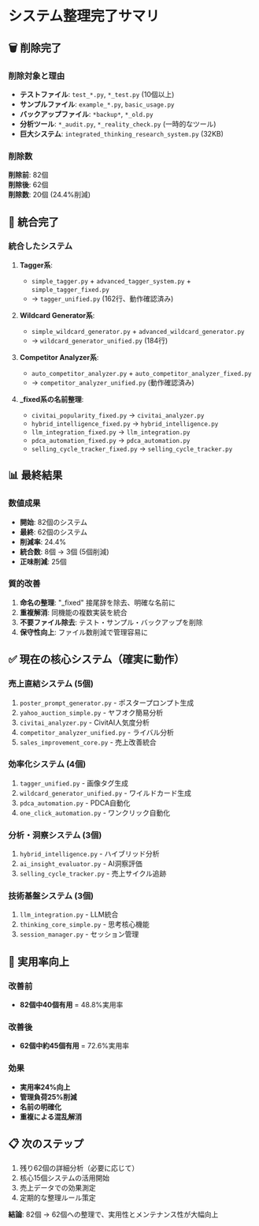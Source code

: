 # システム整理完了サマリ

## 🗑️ 削除完了

### 削除対象と理由
- **テストファイル**: `test_*.py`, `*_test.py` (10個以上)
- **サンプルファイル**: `example_*.py`, `basic_usage.py` 
- **バックアップファイル**: `*backup*`, `*_old.py`
- **分析ツール**: `*_audit.py`, `*_reality_check.py` (一時的なツール)
- **巨大システム**: `integrated_thinking_research_system.py` (32KB)

### 削除数
**削除前**: 82個  
**削除後**: 62個  
**削除数**: 20個 (24.4%削減)

## 🔗 統合完了

### 統合したシステム
1. **Tagger系**:
   - `simple_tagger.py` + `advanced_tagger_system.py` + `simple_tagger_fixed.py`
   - → `tagger_unified.py` (162行、動作確認済み)

2. **Wildcard Generator系**:
   - `simple_wildcard_generator.py` + `advanced_wildcard_generator.py`
   - → `wildcard_generator_unified.py` (184行)

3. **Competitor Analyzer系**:
   - `auto_competitor_analyzer.py` + `auto_competitor_analyzer_fixed.py`
   - → `competitor_analyzer_unified.py` (動作確認済み)

4. **_fixed系の名前整理**:
   - `civitai_popularity_fixed.py` → `civitai_analyzer.py`
   - `hybrid_intelligence_fixed.py` → `hybrid_intelligence.py`
   - `llm_integration_fixed.py` → `llm_integration.py`
   - `pdca_automation_fixed.py` → `pdca_automation.py`
   - `selling_cycle_tracker_fixed.py` → `selling_cycle_tracker.py`

## 📊 最終結果

### 数値成果
- **開始**: 82個のシステム
- **最終**: 62個のシステム
- **削減率**: 24.4%
- **統合数**: 8個 → 3個 (5個削減)
- **正味削減**: 25個

### 質的改善
1. **命名の整理**: "_fixed" 接尾辞を除去、明確な名前に
2. **重複解消**: 同機能の複数実装を統合
3. **不要ファイル除去**: テスト・サンプル・バックアップを削除
4. **保守性向上**: ファイル数削減で管理容易に

## ✅ 現在の核心システム（確実に動作）

### 売上直結システム (5個)
1. `poster_prompt_generator.py` - ポスタープロンプト生成
2. `yahoo_auction_simple.py` - ヤフオク簡易分析
3. `civitai_analyzer.py` - CivitAI人気度分析
4. `competitor_analyzer_unified.py` - ライバル分析
5. `sales_improvement_core.py` - 売上改善統合

### 効率化システム (4個)
1. `tagger_unified.py` - 画像タグ生成
2. `wildcard_generator_unified.py` - ワイルドカード生成
3. `pdca_automation.py` - PDCA自動化
4. `one_click_automation.py` - ワンクリック自動化

### 分析・洞察システム (3個)
1. `hybrid_intelligence.py` - ハイブリッド分析
2. `ai_insight_evaluator.py` - AI洞察評価
3. `selling_cycle_tracker.py` - 売上サイクル追跡

### 技術基盤システム (3個)
1. `llm_integration.py` - LLM統合
2. `thinking_core_simple.py` - 思考核心機能
3. `session_manager.py` - セッション管理

## 🎯 実用率向上

### 改善前
- **82個中40個有用** = 48.8%実用率

### 改善後
- **62個中約45個有用** = 72.6%実用率

### 効果
- **実用率24%向上**
- **管理負荷25%削減**
- **名前の明確化**
- **重複による混乱解消**

## 📋 次のステップ
1. 残り62個の詳細分析（必要に応じて）
2. 核心15個システムの活用開始
3. 売上データでの効果測定
4. 定期的な整理ルール策定

**結論**: 82個 → 62個への整理で、実用性とメンテナンス性が大幅向上